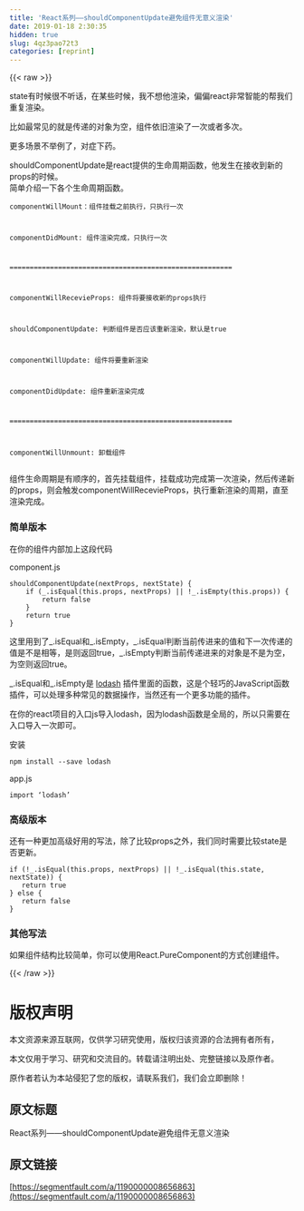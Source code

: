 ```yaml
---
title: 'React系列——shouldComponentUpdate避免组件无意义渲染' 
date: 2019-01-18 2:30:35
hidden: true
slug: 4qz3pao72t3
categories: [reprint]
---
```


{{< raw >}}

                    
<p>state有时候很不听话，在某些时候，我不想他渲染，偏偏react非常智能的帮我们重复渲染。</p>
<p>比如最常见的就是传递的对象为空，组件依旧渲染了一次或者多次。</p>
<p>更多场景不举例了，对症下药。</p>
<p>shouldComponentUpdate是react提供的生命周期函数，他发生在接收到新的props的时候。<br>简单介绍一下各个生命周期函数。</p>
<div class="widget-codetool" style="display:none;">
      <div class="widget-codetool--inner">
      <span class="selectCode code-tool" data-toggle="tooltip" data-placement="top" title="" data-original-title="全选"></span>
      <span type="button" class="copyCode code-tool" data-toggle="tooltip" data-placement="top" data-clipboard-text="componentWillMount：组件挂载之前执行，只执行一次

componentDidMount: 组件渲染完成，只执行一次

=======================================================

componentWillRecevieProps: 组件将要接收新的props执行

shouldComponentUpdate: 判断组件是否应该重新渲染，默认是true

componentWillUpdate: 组件将要重新渲染

componentDidUpdate: 组件重新渲染完成

=======================================================

componentWillUnmount: 卸载组件
" title="" data-original-title="复制"></span>
      <span type="button" class="saveToNote code-tool" data-toggle="tooltip" data-placement="top" title="" data-original-title="放进笔记"></span>
      </div>
      </div><pre class="hljs asciidoc"><code>componentWillMount：组件挂载之前执行，只执行一次

componentDidMount: 组件渲染完成，只执行一次

=======================================================

componentWillRecevieProps: 组件将要接收新的props执行

shouldComponentUpdate: 判断组件是否应该重新渲染，默认是true

componentWillUpdate: 组件将要重新渲染

componentDidUpdate: 组件重新渲染完成

=======================================================

componentWillUnmount: 卸载组件
</code></pre>
<p>组件生命周期是有顺序的，首先挂载组件，挂载成功完成第一次渲染，然后传递新的props，则会触发componentWillRecevieProps，执行重新渲染的周期，直至渲染完成。</p>
<h3 id="articleHeader0">简单版本</h3>
<p>在你的组件内部加上这段代码</p>
<p>component.js</p>
<div class="widget-codetool" style="display:none;">
      <div class="widget-codetool--inner">
      <span class="selectCode code-tool" data-toggle="tooltip" data-placement="top" title="" data-original-title="全选"></span>
      <span type="button" class="copyCode code-tool" data-toggle="tooltip" data-placement="top" data-clipboard-text="shouldComponentUpdate(nextProps, nextState) {
    if (_.isEqual(this.props, nextProps) || !_.isEmpty(this.props)) {
        return false
    }
    return true
}
" title="" data-original-title="复制"></span>
      <span type="button" class="saveToNote code-tool" data-toggle="tooltip" data-placement="top" title="" data-original-title="放进笔记"></span>
      </div>
      </div><pre class="hljs kotlin"><code>shouldComponentUpdate(nextProps, nextState) {
    <span class="hljs-keyword">if</span> (_.isEqual(<span class="hljs-keyword">this</span>.props, nextProps) || !_.isEmpty(<span class="hljs-keyword">this</span>.props)) {
        <span class="hljs-keyword">return</span> <span class="hljs-literal">false</span>
    }
    <span class="hljs-keyword">return</span> <span class="hljs-literal">true</span>
}
</code></pre>
<p>这里用到了_.isEqual和_.isEmpty，_.isEqual判断当前传进来的值和下一次传递的值是不是相等，是则返回true，_.isEmpty判断当前传递进来的对象是不是为空，为空则返回true。</p>
<p>_.isEqual和_.isEmpty是 <a href="http://lodashjs.com/docs/#_isemptyvalue" rel="nofollow noreferrer" target="_blank">lodash</a> 插件里面的函数，这是个轻巧的JavaScript函数插件，可以处理多种常见的数据操作，当然还有一个更多功能的插件。</p>
<p>在你的react项目的入口js导入lodash，因为lodash函数是全局的，所以只需要在入口导入一次即可。</p>
<p>安装</p>
<div class="widget-codetool" style="display:none;">
      <div class="widget-codetool--inner">
      <span class="selectCode code-tool" data-toggle="tooltip" data-placement="top" title="" data-original-title="全选"></span>
      <span type="button" class="copyCode code-tool" data-toggle="tooltip" data-placement="top" data-clipboard-text="npm install --save lodash" title="" data-original-title="复制"></span>
      <span type="button" class="saveToNote code-tool" data-toggle="tooltip" data-placement="top" title="" data-original-title="放进笔记"></span>
      </div>
      </div><pre class="hljs sql"><code style="word-break: break-word; white-space: initial;">npm <span class="hljs-keyword">install</span> <span class="hljs-comment">--save lodash</span></code></pre>
<p>app.js</p>
<div class="widget-codetool" style="display:none;">
      <div class="widget-codetool--inner">
      <span class="selectCode code-tool" data-toggle="tooltip" data-placement="top" title="" data-original-title="全选"></span>
      <span type="button" class="copyCode code-tool" data-toggle="tooltip" data-placement="top" data-clipboard-text="import ‘lodash’" title="" data-original-title="复制"></span>
      <span type="button" class="saveToNote code-tool" data-toggle="tooltip" data-placement="top" title="" data-original-title="放进笔记"></span>
      </div>
      </div><pre class="hljs elm"><code style="word-break: break-word; white-space: initial;"><span class="hljs-keyword">import</span> ‘lodash’</code></pre>
<h3 id="articleHeader1">高级版本</h3>
<p>还有一种更加高级好用的写法，除了比较props之外，我们同时需要比较state是否更新。</p>
<div class="widget-codetool" style="display:none;">
      <div class="widget-codetool--inner">
      <span class="selectCode code-tool" data-toggle="tooltip" data-placement="top" title="" data-original-title="全选"></span>
      <span type="button" class="copyCode code-tool" data-toggle="tooltip" data-placement="top" data-clipboard-text="if (!_.isEqual(this.props, nextProps) || !_.isEqual(this.state, nextState)) {
   return true
} else {
   return false
}" title="" data-original-title="复制"></span>
      <span type="button" class="saveToNote code-tool" data-toggle="tooltip" data-placement="top" title="" data-original-title="放进笔记"></span>
      </div>
      </div><pre class="javascript hljs"><code class="javascript"><span class="hljs-keyword">if</span> (!_.isEqual(<span class="hljs-keyword">this</span>.props, nextProps) || !_.isEqual(<span class="hljs-keyword">this</span>.state, nextState)) {
   <span class="hljs-keyword">return</span> <span class="hljs-literal">true</span>
} <span class="hljs-keyword">else</span> {
   <span class="hljs-keyword">return</span> <span class="hljs-literal">false</span>
}</code></pre>
<h3 id="articleHeader2">其他写法</h3>
<p>如果组件结构比较简单，你可以使用React.PureComponent的方式创建组件。</p>

                
{{< /raw >}}

# 版权声明
本文资源来源互联网，仅供学习研究使用，版权归该资源的合法拥有者所有，

本文仅用于学习、研究和交流目的。转载请注明出处、完整链接以及原作者。

原作者若认为本站侵犯了您的版权，请联系我们，我们会立即删除！

## 原文标题
React系列——shouldComponentUpdate避免组件无意义渲染

## 原文链接
[https://segmentfault.com/a/1190000008656863](https://segmentfault.com/a/1190000008656863)


